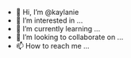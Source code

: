 - 👋 Hi, I’m @kaylanie
- 👀 I’m interested in ...
- 🌱 I’m currently learning ...
- 💞️ I’m looking to collaborate on ...
- 📫 How to reach me ...

<!---
kaylanie/kaylanie is a ✨ special ✨ repository because its `README.md` (this file) appears on your GitHub profile.
You can click the Preview link to take a look at your changes.
--->
